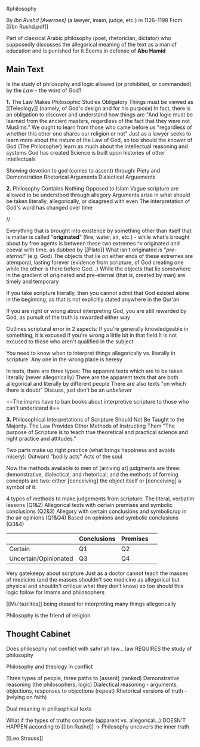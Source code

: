 #philosophy 

By *Ibn Rushd [Averroes]* (a lawyer, imam, judge, etc.) in 1126–1198
From [[Ibn Rushd.pdf]]

Part of classical Arabic philosophy
(poet, rhetorician, dictator) who supposedly discusses the allegorical meaning of the text as a man of education and is punished for it
Seems in defense of **Abu Hamid**
## Main Text
Is the study of philosophy and logic allowed (or prohibited, or commanded) by the *Law* - the word of God?

**1.** The Law Makes Philosophic Studies Obligatory
	Things must be viewed as [[Teleology]] (namely, of God's design and for his purpose)
	In fact, there is an obligation to discover and understand how things are
	"And logic must be learned from the ancient masters, regardless of the fact that they were not Muslims."
		We ought to learn from those who came before us "regardless of whether this other one shares our religion or not"
	Just as a lawyer seeks to learn more about the nature of the Law of God, so too should the knower of God (The Philosopher) learn as much about the intellectual reasoning and systems God has created
	Science is built upon histories of other intellectuals

Showing devotion to god (comes to assent) through:
	Piety and Demonstration
	Rhetorical Arguments
	Dialectical Arguements

**2.** Philosophy Contains Nothing Opposed to Islam
	Vague scripture are allowed to be understood through allegory
Arguments arise in what should be taken literally, allegorically, or disagreed with even
The interpretation of God's word has changed over time

//

Everything that is brought into existence by something other than itself that is matter is called "**originated**" (fire, water, air, etc.) - while what's brought about by free agents is between these two extremes ^v
	originated and coeval with time, as dubbed by [[Plato]]
What isn't originated is "*pre-eternal*" (e.g. God)
The objects that lie on either ends of these extremes are atemporal, lasting forever (evidence from scripture, of God creating one while the other is there before God...)
	While the objects that lie somewhere in the gradient of originated and pre-eternal (that is, created by man) are timely and temporary

If you take scripture literally, then you cannot admit that God existed alone in the beginning, as that is not explicitly stated anywhere in the Qur'an

If you are right or wrong about interpreting God, you are still rewarded by God, as pursuit of the truth is rewarded either way 

Outlines scriptural error in 2 aspects:
		If you're generally knowledgeable in something, it is excused if you're wrong a little bit in that field
		It is not excused to those who aren't qualified in the subject

You need to know when to interpret things allegorically vs. literally in scripture. Any one in the wrong place is heresy

In texts, there are three types:
	The apparent texts which are to be taken literally (never allegorically)
	There are the apparent texts that are both allegorical and literally by different people
	There are also texts "on which there is doubt"
		Discuss, just don't be an *unbeliever*

==The imams have to ban books about interpretive scripture to those who can't understand it==

**3.** Philosophical Interpretations of Scripture Should Not Be Taught to the Majority. The Law Provides Other Methods of Instructing Them
	"The purpose of Scripture is to teach true theoretical and practical science and right practice and attitudes."

Two parts make up right practice (what brings happiness and avoids misery):
	Outward "bodily acts"
	Acts of the soul

 Now the methods available to men of [arriving at] judgments are three: demonstrative, dialectical, and rhetorical; and the methods of forming concepts are two: either [conceiving] the object itself or [conceiving] a symbol of it.

4 types of methods to make judgements from scripture:
	The literal, verbatim lessons (Q1&2)
	Allegorical texts with certain premises and symbolic conclusions (Q2&3)
	Allegory with certain conclusions and symbolic/up in the air opinions (Q1&Q4)
	Based on opinions and symbolic conclusions (Q3&4)

|                       | Conclusions | Premises |     |
| --------------------- | ----------- | -------- | --- |
| Certain               | Q1          | Q2       |     |
| Uncertain/Opinionated | Q3          | Q4       |     |

Very gatekeepy about scripture
	Just as a doctor cannot teach the masses of medicine (and the masses shouldn't see medicine as allegorical but physical and shouldn't critique what they don't know) so too should this logic follow for Imams and philosophers

[[Mu'tazilites]] being dissed for interpreting many things allegorically

Philosophy is the friend of religion

## Thought Cabinet
Does philosophy not conflict with sahri'ah law... law REQUIRES the study of philosophy

Philosophy and theology in conflict

Three types of people, three paths to [assent]  (ranked)
	Demonstrative reasoning (the philosophers; logic)
	Dialectical reasoning - arguments, objections, responses to objections (repeat)
	Rhetorical versions of truth - (relying on faith)

Dual meaning in philisophical texts

What if the types of truths compete (apparent vs. allegorical...)
	DOESN'T HAPPEN according to [[Ibn Rushd]] -> Philosophy uncovers the inner truth

[[Leo Strauss]]